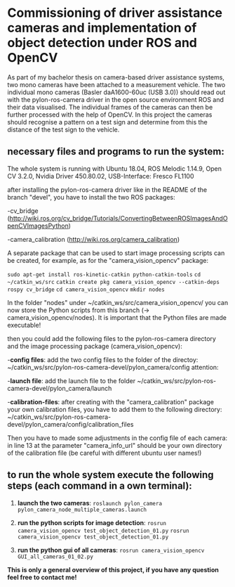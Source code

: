 # Commissioning of driver assistance cameras and implementation of object detection under ROS and OpenCV

As part of my bachelor thesis on camera-based driver assistance systems, two mono cameras have been attached to a measurement vehicle. The two individual mono cameras (Basler daA1600-60uc (USB 3.0)) should read out with the pylon-ros-camera driver in the open source environment ROS and their data visualised. The individual frames of the cameras can then be further processed with the help of OpenCV. In this project the cameras should recognise a pattern on a test sign and determine from this the distance of the test sign to the vehicle.

## necessary files and programs to run the system:

The whole system is running with Ubuntu 18.04, ROS Melodic 1.14.9, Open CV 3.2.0, Nvidia Driver 450.80.02, USB-Interface: Fresco FL1100

after installing the pylon-ros-camera driver like in the README of the branch "devel",
you have to install the two ROS packages: 

-cv_bridge (http://wiki.ros.org/cv_bridge/Tutorials/ConvertingBetweenROSImagesAndOpenCVImagesPython)

-camera_calibration (http://wiki.ros.org/camera_calibration)


A separate package that can be used to start image processing scripts can be created, for example, as for the "camera_vision_opencv" package: 

`sudo apt-get install ros-kinetic-catkin python-catkin-tools`
`cd ~/catkin_ws/src` 
`catkin create pkg camera_vision_opencv --catkin-deps rospy cv_bridge` 
`cd camera_vision_opencv`
`mkdir nodes`

In the folder "nodes" under ~/catkin_ws/src/camera_vision_opencv/ you can now store the Python scripts from this branch (-> camera_vision_opencv/nodes).
It is important that the Python files are made executable!


then you could add the following files to the pylon-ros-camera directory and the image processing package (camera_vision_opencv): 

-**config files**:
add the two config files to the folder of the directoy: ~/catkin_ws/src/pylon-ros-camera-devel/pylon_camera/config
attention: 

-**launch file**:
add the launch file to the folder ~/catkin_ws/src/pylon-ros-camera-devel/pylon_camera/launch

-**calibration-files**: after creating with the "camera_calibration" package your own calibration files, you have to add them to the following directory: ~/catkin_ws/src/pylon-ros-camera-devel/pylon_camera/config/calibration_files

Then you have to made some adjustments in the config file of each camera: in line 13 at the parameter "camera_info_url" should be your own directory of the calibration file (be careful with different ubuntu user names!) 


## to run the whole system execute the following steps (each command in a own terminal):

1) **launch the two cameras**:
`roslaunch pylon_camera pylon_camera_node_multiple_cameras.launch`

2) **run the python scripts for image detection**:
`rosrun camera_vision_opencv test_object_detection_01.py`
`rosrun camera_vision_opencv test_object_detection_01.py`

3) **run the python gui of all cameras**:
`rosrun camera_vision_opencv GUI_all_cameras_01_02.py`


**This is only a general overview of this project,
if you have any question feel free to contact me!**
